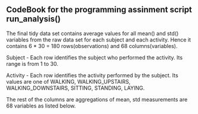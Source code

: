 ## CodeBook for the programming assinment script run_analysis()

The final tidy data set contains average values for all mean() and std() variables from the raw data set for each subject and each activity. Hence it contains 6 * 30 = 180 rows(observations) and 68 columns(variables).

Subject - Each row identifies the subject who performed the activity. Its range is from 1 to 30.

Activity - Each row identifies the activity performed by the subject. Its values are one of WALKING, WALKING_UPSTAIRS, WALKING_DOWNSTAIRS, SITTING, STANDING, LAYING.

The rest of the columns are aggregations of mean, std measurements are 68 variables as listed below.

